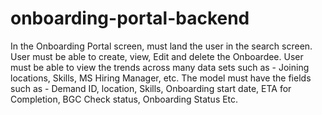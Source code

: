 # onboarding-portal-backend

In the Onboarding Portal screen, must land the user in the search screen.  User must be able to create, view, Edit and delete the Onboardee.  User must be able to view the trends across many data sets such as - Joining locations, Skills, MS Hiring Manager, etc.  The model must have the fields such as - Demand ID, location, Skills, Onboarding start date, ETA for Completion, BGC Check status, Onboarding Status Etc.
